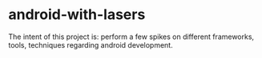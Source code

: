 android-with-lasers
===================

The intent of this project is: perform a few spikes on different frameworks, tools, techniques regarding android development.  
